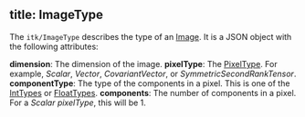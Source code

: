 title: ImageType
---

The `itk/ImageType` describes the type of an [Image](./Image.html). It is a
JSON object with the following attributes:

**dimension**: The dimension of the image.
**pixelType**: The [PixelType](https://github.com/InsightSoftwareConsortium/itk-js/blob/master/src/PixelTypes.js). For example, *Scalar*, *Vector*, *CovariantVector*, or *SymmetricSecondRankTensor*.
**componentType**: The type of the components in a pixel. This is one of the [IntTypes](https://github.com/InsightSoftwareConsortium/itk-js/blob/master/src/IntTypes.js) or [FloatTypes](https://github.com/InsightSoftwareConsortium/itk-js/blob/master/src/FloatTypes.js).
**components**: The number of components in a pixel. For a *Scalar* *pixelType*, this will be 1.

